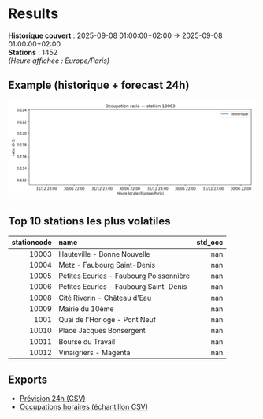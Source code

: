 # Results

**Historique couvert** : 2025-09-08 01:00:00+02:00 → 2025-09-08 01:00:00+02:00  
**Stations** : 1452  
*(Heure affichée : Europe/Paris)*

## Example (historique + forecast 24h)
![sample](assets/sample_forecast.png)

## Top 10 stations les plus volatiles
|   stationcode | name                                    |   std_occ |
|--------------:|:----------------------------------------|----------:|
|         10003 | Hauteville - Bonne Nouvelle             |       nan |
|         10004 | Metz - Faubourg Saint-Denis             |       nan |
|         10005 | Petites Ecuries - Faubourg Poissonnière |       nan |
|         10006 | Petites Ecuries - Faubourg Saint-Denis  |       nan |
|         10008 | Cité Riverin - Château d'Eau            |       nan |
|         10009 | Mairie du 10ème                         |       nan |
|          1001 | Quai de l'Horloge - Pont Neuf           |       nan |
|         10010 | Place Jacques Bonsergent                |       nan |
|         10011 | Bourse du Travail                       |       nan |
|         10012 | Vinaigriers - Magenta                   |       nan |

## Exports
- [Prévision 24h (CSV)](exports/velib_forecast_24h.csv)
- [Occupations horaires (échantillon CSV)](exports/velib_hourly.csv)